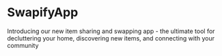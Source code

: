 # SwapifyApp
Introducing our new item sharing and swapping app - the ultimate tool for decluttering your home, discovering new items, and connecting with your community
